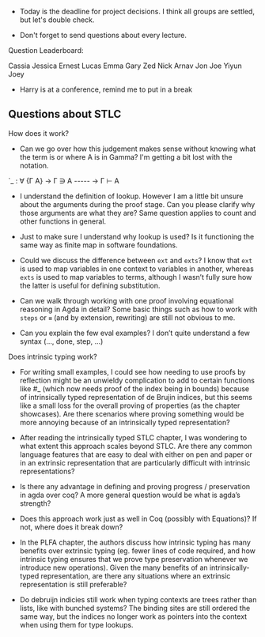 * Today is the deadline for project decisions. I think all groups are settled, but let's double check.

* Don't forget to send questions about every lecture. 

Question Leaderboard:

Cassia
Jessica
Ernest
Lucas
Emma
Gary
Zed
Nick
Arnav
Jon
Joe
Yiyun
Joey

* Harry is at a conference, remind me to put in a break



Questions about STLC
--------------------

How does it work?

* Can we go over how this judgement makes sense without knowing what the term is
  or where A is in Gamma? I'm getting a bit lost with the notation.

`_ : ∀ {Γ A}
    → Γ ∋ A
      -----
    → Γ ⊢ A

* I understand the definition of lookup. However I am a little bit unsure
  about the arguments during the proof stage. Can you please clarify why
  those arguments are what they are? Same question applies to count and other
  functions in general.

* Just to make sure I understand why lookup is used? Is it functioning the
  same way as finite map in software foundations.

* Could we discuss the difference between `ext` and `exts`? I know that `ext`
  is used to map variables in one context to variables in another, whereas
  `exts` is used to map variables to terms, although I wasn’t fully sure how
  the latter is useful for defining substitution.

* Can we walk through working with one proof involving equational reasoning
  in Agda in detail? Some basic things such as how to work with `steps` or
  `≡` (and by extension, rewriting) are still not obvious to me.

* Can you explain the few eval examples? I don’t quite understand a few syntax
  (…, done, step, ...)


Does intrinsic typing work?

* For writing small examples, I could see how needing to use proofs by
  reflection might be an unwieldy complication to add to certain functions
  like #_ (which now needs proof of the index being in bounds) because of
  intrinsically typed representation of de Brujin indices, but this seems like
  a small loss for the overall proving of properties (as the chapter
  showcases). Are there scenarios where proving something would be more
  annoying because of an intrinsically typed representation?

* After reading the intrinsically typed STLC chapter, I was wondering to what
  extent this approach scales beyond STLC. Are there any common language
  features that are easy to deal with either on pen and paper or in an
  extrinsic representation that are particularly difficult with intrinsic
  representations?
  
* Is there any advantage in defining and proving progress / preservation in
  agda over coq? A more general question would be what is agda’s strength?

* Does this approach work just as well in Coq (possibly with Equations)? If
  not, where does it break down?

* In the PLFA chapter, the authors discuss how intrinsic typing has many
  benefits over extrinsic typing (eg. fewer lines of code required, and how
  intrinsic typing ensures that we prove type preservation whenever we
  introduce new operations). Given the many benefits of an intrinsically-typed
  representation, are there any situations where an extrinsic representation
  is still preferable?

* Do debruijn indicies still work when typing contexts are trees rather than
  lists, like with bunched systems? The binding sites are still ordered the
  same way, but the indices no longer work as pointers into the context when
  using them for type lookups.
